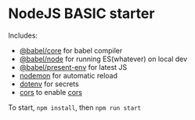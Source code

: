 # NodeJS BASIC starter

Includes:
- [@babel/core](https://www.npmjs.com/package/@babel/core) for babel compiler
- [@babel/node](https://babeljs.io/docs/en/babel-node) for running ES(whatever) on local dev
- [@babel/present-env](https://babeljs.io/docs/en/babel-preset-env) for latest JS
- [nodemon](https://nodemon.io/) for automatic reload
- [dotenv](https://www.npmjs.com/package/dotenv) for secrets
- [cors](https://www.npmjs.com/package/cors) to enable [cors](https://developer.mozilla.org/en-US/docs/Web/HTTP/CORS)

To start, `npm install`, then `npm run start`
